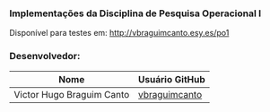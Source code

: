### Implementações da Disciplina de Pesquisa Operacional I

Disponível para testes em: http://vbraguimcanto.esy.es/po1

### Desenvolvedor: 
| Nome | Usuário GitHub |
| ---- | -------------- |
| Victor Hugo Braguim Canto |[vbraguimcanto](https://github.com/vbraguimcanto)|
